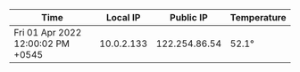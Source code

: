 | Time     | Local IP | Public IP | Temperature |
| ----------- | ----------- | ----------- | ----------- |
| Fri 01 Apr 2022 12:00:02 PM +0545      | 10.0.2.133     | 122.254.86.54  | 52.1° |
